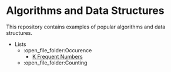 #  Algorithms and Data Structures

This repository contains examples of popular algorithms and data structures.

<ul>
  <li>Lists
    <ul>
      <li>:open_file_folder:Occurence
         <ul>
           <li><a href="https://github.com/essentialprogramming/algorithms/blob/main/src/main/java/com/essentialprogramming/algorithms/KFrequentNumbers.java">K Frequent Numbers</a></li>     
        </ul>
      </li>
      <li>:open_file_folder:Counting
        <ul>                    
        </ul>
      </li>
   </ul>
 </li>
</ul>
